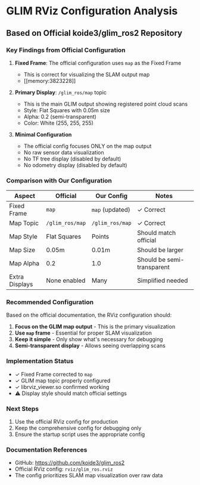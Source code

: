 # GLIM RViz Configuration Analysis

## Based on Official koide3/glim_ros2 Repository

### Key Findings from Official Configuration

1. **Fixed Frame**: The official configuration uses `map` as the Fixed Frame
   - This is correct for visualizing the SLAM output map
   - [[memory:3823228]]

2. **Primary Display**: `/glim_ros/map` topic
   - This is the main GLIM output showing registered point cloud scans
   - Style: Flat Squares with 0.05m size
   - Alpha: 0.2 (semi-transparent)
   - Color: White (255, 255, 255)

3. **Minimal Configuration**
   - The official config focuses ONLY on the map output
   - No raw sensor data visualization
   - No TF tree display (disabled by default)
   - No odometry display (disabled by default)

### Comparison with Our Configuration

| Aspect | Official | Our Config | Notes |
|--------|----------|------------|-------|
| Fixed Frame | `map` | `map` (updated) | ✓ Correct |
| Map Topic | `/glim_ros/map` | `/glim_ros/map` | ✓ Correct |
| Map Style | Flat Squares | Points | Should match official |
| Map Size | 0.05m | 0.01m | Should be larger |
| Map Alpha | 0.2 | 1.0 | Should be semi-transparent |
| Extra Displays | None enabled | Many | Simplified needed |

### Recommended Configuration

Based on the official documentation, the RViz configuration should:

1. **Focus on the GLIM map output** - This is the primary visualization
2. **Use `map` frame** - Essential for proper SLAM visualization
3. **Keep it simple** - Only show what's necessary for debugging
4. **Semi-transparent display** - Allows seeing overlapping scans

### Implementation Status

- ✓ Fixed Frame corrected to `map`
- ✓ GLIM map topic properly configured
- ✓ librviz_viewer.so confirmed working
- ⚠️ Display style should match official settings

### Next Steps

1. Use the official RViz config for production
2. Keep the comprehensive config for debugging only
3. Ensure the startup script uses the appropriate config

### Documentation References

- GitHub: https://github.com/koide3/glim_ros2
- Official RViz config: `rviz/glim_ros.rviz`
- The config prioritizes SLAM map visualization over raw data 
